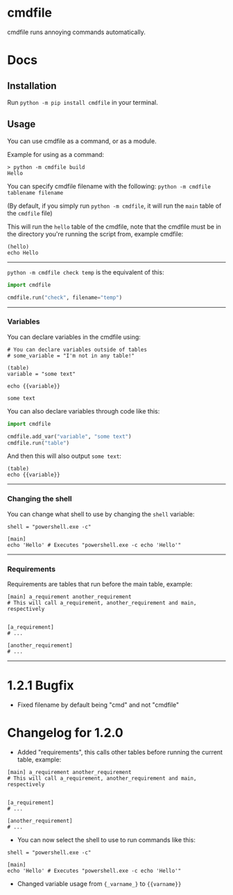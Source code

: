 # cmdfile
cmdfile runs annoying commands automatically.

# Docs

## Installation

Run `python -m pip install cmdfile` in your terminal.

## Usage

You can use cmdfile as a command, or as a module.

Example for using as a command:
```
> python -m cmdfile build
Hello
```
You can specify cmdfile filename with the following: `python -m cmdfile tablename filename`

(By default, if you simply run `python -m cmdfile`, it will run the `main` table of the `cmdfile` file)

This will run the `hello` table of the cmdfile, note that the cmdfile must be in the directory you're running the script from, example cmdfile:

```
(hello)
echo Hello
```

---

`python -m cmdfile check temp` is the equivalent of this:

```py
import cmdfile

cmdfile.run("check", filename="temp")
```

---

### Variables

You can declare variables in the cmdfile using:
```
# You can declare variables outside of tables
# some_variable = "I'm not in any table!"

(table)
variable = "some text"

echo {{variable}}
```
`some text`

You can also declare variables through code like this:
```py
import cmdfile

cmdfile.add_var("variable", "some text")
cmdfile.run("table")
```

And then this will also output `some text`:
```
(table)
echo {{variable}}
```

---

### Changing the shell

You can change what shell to use by changing the `shell` variable:
```
shell = "powershell.exe -c"

[main]
echo 'Hello' # Executes "powershell.exe -c echo 'Hello'"
```

---

### Requirements

Requirements are tables that run before the main table, example:
```
[main] a_requirement another_requirement
# This will call a_requirement, another_requirement and main, respectively


[a_requirement]
# ...

[another_requirement]
# ...
```

---

# 1.2.1 Bugfix
- Fixed filename by default being "cmd" and not "cmdfile"

# Changelog for 1.2.0
- Added "requirements", this calls other tables before running the current table, example:

```
[main] a_requirement another_requirement
# This will call a_requirement, another_requirement and main, respectively


[a_requirement]
# ...

[another_requirement]
# ...
```

- You can now select the shell to use to run commands like this:
```
shell = "powershell.exe -c"

[main]
echo 'Hello' # Executes "powershell.exe -c echo 'Hello'"
```

- Changed variable usage from `{_varname_}` to `{{varname}}`

